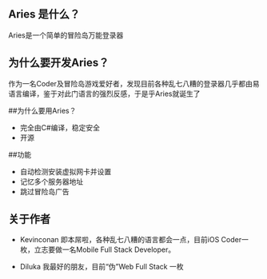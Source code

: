 ## Aries 是什么？

Aries是一个简单的冒险岛万能登录器

## 为什么要开发Aries？

作为一名Coder及冒险岛游戏爱好者，发现目前各种乱七八糟的登录器几乎都由易语言编译，鉴于对此门语言的强烈反感，于是乎Aries就诞生了

##为什么要用Aries？

* 完全由C#编译，稳定安全
* 开源

##功能
* 自动检测安装虚拟网卡并设置
* 记忆多个服务器地址
* 跳过冒险岛广告

## 关于作者

* Kevinconan 即本屌啦，各种乱七八糟的语言都会一点，目前iOS Coder一枚，立志要做一名Mobile Full Stack Developer。 

* Diluka 我最好的朋友，目前“伪”Web Full Stack 一枚
